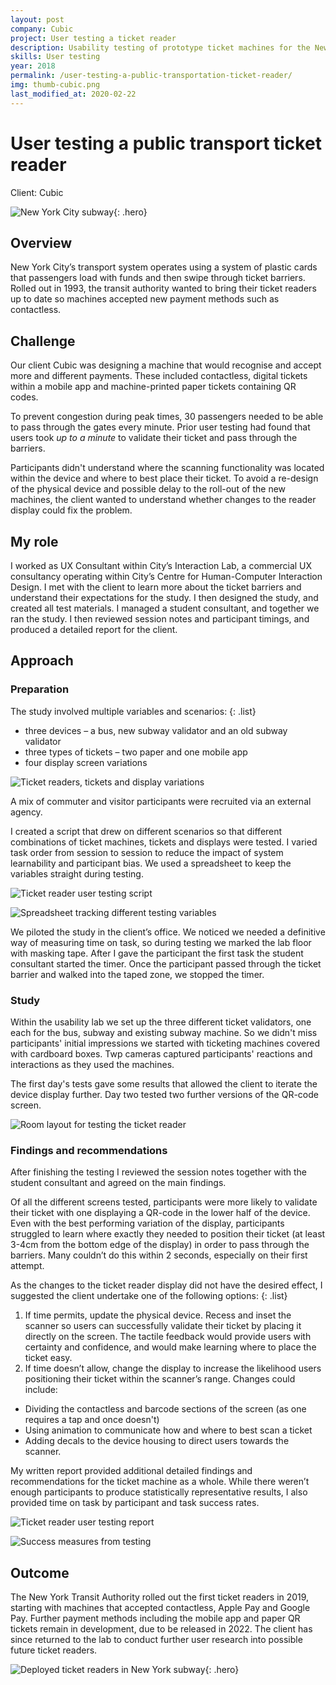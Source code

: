 ```yaml
---
layout: post
company: Cubic
project: User testing a ticket reader
description: Usability testing of prototype ticket machines for the New York Transit Authority. I designed and facilitated the study.
skills: User testing
year: 2018
permalink: /user-testing-a-public-transportation-ticket-reader/
img: thumb-cubic.png
last_modified_at: 2020-02-22
---
```

# User testing a public transport ticket reader #

Client: Cubic

![New York City subway](../img/nycitymetro.png){: .hero}

## Overview ##

New York City’s transport system operates using a system of plastic cards that passengers load with funds and then swipe through ticket barriers. Rolled out in 1993, the transit authority wanted to bring their ticket readers up to date so machines accepted new payment methods such as contactless.

## Challenge ##

Our client Cubic was designing a machine that would recognise and accept more and different payments. These included contactless, digital tickets within a mobile app and machine-printed paper tickets containing QR codes. 

To prevent congestion during peak times, 30 passengers needed to be able to pass through the gates every minute. Prior user testing had found that users took _up to a minute_ to validate their ticket and pass through the barriers. 

Participants didn't understand where the scanning functionality was located within the device and where to best place their ticket. To avoid a re-design of the physical device and possible delay to the  roll-out of the new machines, the client wanted to understand whether changes to the reader display could fix the problem. 

## My role ##

I worked as UX Consultant within City’s Interaction Lab, a commercial UX consultancy operating within City’s Centre for Human-Computer Interaction Design. I met with the client to learn more about the ticket barriers and understand their expectations for the study. I then designed the study, and created all test materials. I managed a student consultant, and together we ran the study. I then reviewed session notes and participant timings, and produced a detailed report for the client.
 
## Approach ##

### Preparation ###

The study involved multiple variables and scenarios: 
{: .list}
* three devices &ndash; a bus, new subway validator and an old subway validator
* three types of tickets &ndash; two paper and one mobile app
* four display screen variations


![Ticket readers, tickets and display variations](../img/test-variables.png "Ticket readers, tickets and display variations")

A mix of commuter and visitor participants were recruited via an external agency. 

I created a script that drew on different scenarios so that different combinations of ticket machines, tickets and displays were tested. I varied task order from session to session to reduce the impact of system learnability and participant bias. We used a spreadsheet to keep the variables straight during testing. 

![Ticket reader user testing script](../img/ticket-reader-script.png "Ticket reader user testing script]")

![Spreadsheet tracking different testing variables](../img/task-tracker.png "Spreadsheet tracking different testing variables")

We piloted the study in the client’s office. We noticed we needed a definitive way of measuring time on task, so during testing we marked the lab floor with masking tape. After I gave the participant the first task the student consultant started the timer. Once the participant  passed through the ticket barrier and walked into the taped zone, we stopped the timer.

### Study ###


Within the usability lab we set up the three different ticket validators, one each for the bus, subway and existing subway machine. So we didn't miss participants' initial impressions we started with ticketing machines covered with cardboard boxes. Twp cameras captured participants' reactions and interactions as they used the machines. 

The first day's tests gave some results that allowed the client to iterate the device display further. Day two tested two further versions of the QR-code screen.  

![Room layout for testing the ticket reader](../img/set-up-ticket-reader.png "Room layout for testing the ticket reader")
 
### Findings and recommendations ###

After finishing the testing I reviewed the session notes together with the student consultant and agreed on the main findings. 

Of all the different screens tested, participants were more likely to validate their ticket with one displaying a QR-code in the lower half of the device. Even with the best performing variation of the display, participants struggled to learn where exactly they needed to position their ticket (at least 3-4cm from the bottom edge of the display) in order to pass through the barriers. Many couldn’t do this within 2 seconds, especially on their first attempt.

As the changes to the ticket reader display did not have the desired effect, I suggested the client undertake one of the following options: 
{: .list}

1.	If time permits, update the physical device. Recess and inset the scanner so users can successfully validate their ticket by placing it directly on the screen. The tactile feedback would provide users with certainty and confidence, and would make learning where to place the ticket easy. 
2.	If time doesn’t allow, change the display to increase the likelihood users positioning their ticket within the scanner’s range. Changes could include: 
   * Dividing the contactless and barcode sections of the screen (as one requires a tap and once doesn't) 
   * Using animation to communicate how and where to best scan a ticket 
   * Adding decals to the device housing to direct users towards the scanner.
   
My written report provided additional detailed findings and recommendations for the ticket machine as a whole. While there weren’t enough participants to produce statistically representative results, I also provided time on task by participant and task success rates.

![Ticket reader user testing report](../img/ticket-reader-report.png "Ticket reader user testing report")

![Success measures from testing](../img/metrics.png "Success measures from testing")

## Outcome ##
The New York Transit Authority rolled out the first ticket readers in 2019, starting with machines that accepted contactless, Apple Pay and Google Pay. Further payment methods including the mobile app and paper QR tickets remain in development, due to be released in 2022. The client has since returned to the lab to conduct further user research into possible future ticket readers. 

![Deployed ticket readers in New York subway](../img/deployed-ticket-readers.png "Deployed ticket readers in New York subway"){: .hero}


